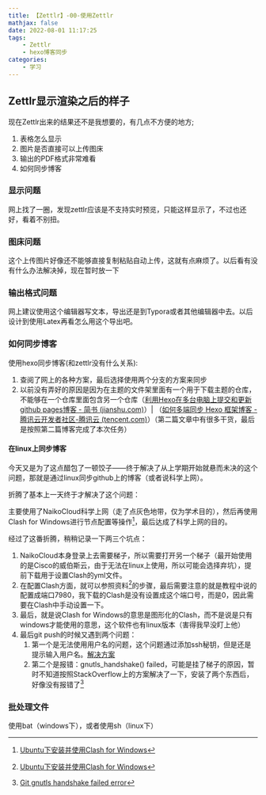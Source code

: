 ```yaml
---
title: 【Zettlr】-00-使用Zettlr
mathjax: false
date: 2022-08-01 11:17:25
tags:
    - Zettlr
    - hexo博客同步
categories:
    - 学习
---
```



## Zettlr显示渲染之后的样子

现在Zettlr出来的结果还不是我想要的，有几点不方便的地方;
1. 表格怎么显示
2. 图片是否直接可以上传图床
3. 输出的PDF格式非常难看
4. 如何同步博客

<!--more-->

### 显示问题

网上找了一圈，发现zettlr应该是不支持实时预览，只能这样显示了，不过也还好，看着不别扭。

### 图床问题

这个上传图片好像还不能够直接复制粘贴自动上传，这就有点麻烦了。以后看有没有什么办法解决掉，现在暂时放一下

### 输出格式问题

网上建议使用这个编辑器写文本，导出还是到Typora或者其他编辑器中去。以后设计到使用Latex再看怎么用这个导出吧。


### 如何同步博客

使用hexo同步博客(和zettlr没有什么关系):
1. 查阅了网上的各种方案，最后选择使用两个分支的方案来同步
2. 以前没有弄好的原因是因为在主题的文件架里面有一个用于下载主题的仓库，不能够在一个仓库里面包含另一个仓库（[利用Hexo在多台电脑上提交和更新github pages博客 - 简书 (jianshu.com)](https://www.jianshu.com/p/0b1fccce74e0/)）| （[如何多端同步 Hexo 框架博客 - 腾讯云开发者社区-腾讯云 (tencent.com)](https://cloud.tencent.com/developer/article/1365689)）（第二篇文章中有很多干货，最后是按照第二篇博客完成了本次任务）

#### 在linux上同步博客

今天又是为了这点醋包了一顿饺子——终于解决了从上学期开始就悬而未决的这个问题，那就是通过linux同步github上的博客（或者说科学上网）。

折腾了基本上一天终于才解决了这个问题：

主要使用了NaikoCloud科学上网（走了点灰色地带，仅为学术目的），然后再使用Clash for Windows进行节点配置等操作[^1]，最后达成了科学上网的目的。

经过了这番折腾，稍稍记录一下两三个坑点：
1. NaikoCloud本身登录上去需要梯子，所以需要打开另一个梯子（最开始使用的是Cisco的威伯斯云，由于无法在linux上使用，所以可能会选择弃坑），提前下载用于设置Clash的yml文件。
2. 在配置Clash方面，就可以参照资料[^1]的步骤，最后需要注意的就是教程中说的配置成端口7980，我下载的Clash是没有设置成这个端口号，而是0，因此需要在Clash中手动设置一下。
3. 最后，就是说Clash for Windows的意思是图形化的Clash，而不是说是只有windows才能使用的意思，这个软件也有linux版本（害得我早没盯上他）
4. 最后git push的时候又遇到两个问题：
    1. 第一个是无法使用用户名的问题，这个问题通过添加ssh秘钥，但是还是提示输入用户名。[解决方案](https://blog.csdn.net/wei_yanwen/article/details/125929532)
    2. 第二个是报错：gnutls_handshake() failed，可能是挂了梯子的原因，暂时不知道按照StackOverflow上的方案解决了一下，安装了两个东西后，好像没有报错了[^2]

### 批处理文件

使用bat（windows下），或者使用sh（linux下）

[^1]: [Ubuntu下安装并使用Clash for Windows](https://www.cnblogs.com/Jiang13537/p/15571504.html)
[^2]: [Git gnutls handshake failed error](https://stackoverflow.com/questions/52379234/git-gnutls-handshake-failed-error-in-the-pull-function)